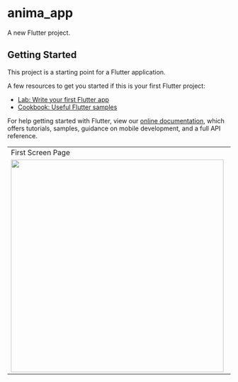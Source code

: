 # anima_app

A new Flutter project.

## Getting Started

This project is a starting point for a Flutter application.

A few resources to get you started if this is your first Flutter project:

- [Lab: Write your first Flutter app](https://flutter.dev/docs/get-started/codelab)
- [Cookbook: Useful Flutter samples](https://flutter.dev/docs/cookbook)

For help getting started with Flutter, view our
[online documentation](https://flutter.dev/docs), which offers tutorials,
samples, guidance on mobile development, and a full API reference.

<table>
  <tr>
    <td>First Screen Page</td>
     <td>Holiday Mention</td>
     <td>Present day in purple and selected day in pink</td>
  </tr>
  <tr>
    <td><img src="https://user-images.githubusercontent.com/65761533/107284170-09e2d080-6a66-11eb-86b0-52858eba7936.png"  height=480></td>
    <td><img src="https://user-images.githubusercontent.com/65761533/107284188-10714800-6a66-11eb-9825-3610f9ec6835.png"  height=480></td>
    <td><img src="https://user-images.githubusercontent.com/65761533/107284203-15ce9280-6a66-11eb-9039-e502509c6a67.png"  height=480></td>
     <td><img src="https://user-images.githubusercontent.com/65761533/107284223-1f57fa80-6a66-11eb-8c11-263bccd160e6.png"  height=480></td>
    <td><img src="https://user-images.githubusercontent.com/65761533/107284245-27b03580-6a66-11eb-9701-1be6bf16a7b5.png"  height=480></td>
  </tr>
 </table>
